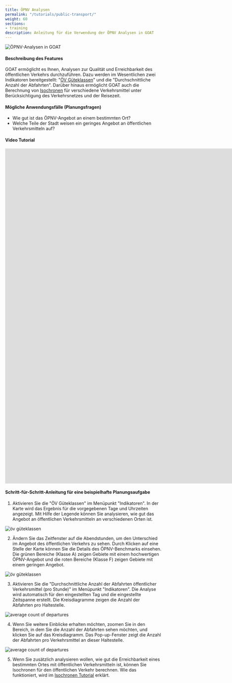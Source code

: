 ```yaml
---
title: ÖPNV Analysen
permalink: "/tutorials/public-transport/"
weight: 60
sections:
- training
description: Anleitung für die Verwendung der ÖPNV Analysen in GOAT
---
```

![ÖPNV-Analysen in GOAT](/images/tutorials/Tutorial_banners/public_transport_banner.webp "ÖPNV-Analysen in GOAT")

#### Beschreibung des Features
GOAT ermöglicht es Ihnen, Analysen zur Qualität und Erreichbarkeit des öffentlichen Verkehrs durchzuführen. Dazu werden im Wesentlichen zwei Indikatoren bereitgestellt: "[ÖV Güteklassen](/docs/oev_gueteklasse/ "Dokumentation über ÖV Güteklassen")" und die "Durchschnittliche Anzahl der Abfahrten". Darüber hinaus ermöglicht GOAT auch die Berechnung von [Isochronen](/docs/alphashape/ "Erfahren Sie, wie man Isochronen berechnet") für verschiedene Verkehrsmittel unter Berücksichtigung des Verkehrsnetzes und der Reisezeit. 

#### Mögliche Anwendungsfälle (Planungsfragen)
* Wie gut ist das ÖPNV-Angebot an einem bestimmten Ort? 
* Welche Teile der Stadt weisen ein geringes Angebot an öffentlichen Verkehrsmitteln auf? 

#### Video Tutorial
<iframe class="embed-responsive-item" src="https://player.vimeo.com/video/775782337" frameborder="0" webkitallowfullscreen mozallowfullscreen allowfullscreen data-uk-responsive width="1920" height="1080"></iframe>

#### Schritt-für-Schritt-Anleitung für eine beispielhafte Planungsaufgabe

1. Aktivieren Sie die "ÖV Güteklassen" im Menüpunkt "Indikatoren". In der Karte wird das Ergebnis für die vorgegebenen Tage und Uhrzeiten angezeigt. Mit Hilfe der Legende können Sie analysieren, wie gut das Angebot an öffentlichen Verkehrsmitteln an verschiedenen Orten ist.

<img src="/images/tutorials/Public_transport/publictransport_1_de.webp" alt="öv güteklassen" style="max-height:400px;"/>

2. Ändern Sie das Zeitfenster auf die Abendstunden, um den Unterschied im Angebot des öffentlichen Verkehrs zu sehen. Durch Klicken auf eine Stelle der Karte können Sie die Details des ÖPNV-Benchmarks einsehen. Die grünen Bereiche (Klasse A) zeigen Gebiete mit einem hochwertigen ÖPNV-Angebot und die roten Bereiche (Klasse F) zeigen Gebiete mit einem geringen Angebot.

<img src="/images/tutorials/Public_transport/publictransport_2_de.webp" alt="öv güteklassen" style="max-height:400px;"/>

3. Aktivieren Sie die "Durchschnittliche Anzahl der Abfahrten öffentlicher Verkehrsmittel (pro Stunde)" im Menüpunkt "Indikatoren". Die Analyse wird automatisch für den eingestellten Tag und die eingestellte Zeitspanne erstellt. Die Kreisdiagramme zeigen die Anzahl der Abfahrten pro Haltestelle.

<img src="/images/tutorials/Public_transport/publictransport_3_de.webp" alt="average count of departures" style="max-height:400px;"/>

4. Wenn Sie weitere Einblicke erhalten möchten, zoomen Sie in den Bereich, in dem Sie die Anzahl der Abfahrten sehen möchten, und klicken Sie auf das Kreisdiagramm. Das Pop-up-Fenster zeigt die Anzahl der Abfahrten pro Verkehrsmittel an dieser Haltestelle.

<img src="/images/tutorials/Public_transport/publictransport_4_de.webp" alt="average count of departures" style="max-height:400px;"/>

5.  Wenn Sie zusätzlich analysieren wollen, wie gut die Erreichbarkeit eines bestimmten Ortes mit öffentlichen Verkehrsmitteln ist, können Sie Isochronen für den öffentlichen Verkehr berechnen. Wie das funktioniert, wird im [Isochronen Tutorial](/tutorials/isochrones/ "Isochronen Tutorial") erklärt.


  